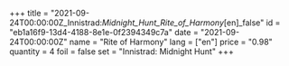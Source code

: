 +++
title = "2021-09-24T00:00:00Z_Innistrad:_Midnight_Hunt_Rite_of_Harmony_[en]_false"
id = "eb1a16f9-13d4-4188-8e1e-0f2394349c7a"
date = "2021-09-24T00:00:00Z"
name = "Rite of Harmony"
lang = ["en"]
price = "0.98"
quantity = 4
foil = false
set = "Innistrad: Midnight Hunt"
+++
